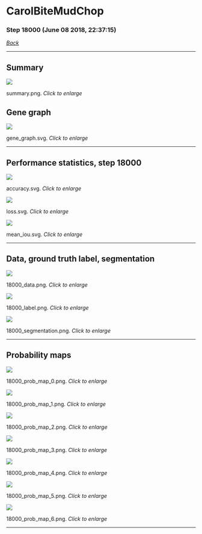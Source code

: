 # CarolBiteMudChop

### Step 18000 (June 08 2018, 22:37:15)

[_Back_](..)

---

## Summary

<div class="images"><a href="media/summary.png"><img  src="media/summary.png" align="center"></a><p>summary.png. <i>Click to enlarge</i></p></div>

## Gene graph

<div class="images"><a href="media/gene_graph.svg"><img  src="media/gene_graph.svg" align="center"></a><p>gene_graph.svg. <i>Click to enlarge</i></p></div>

---

## Performance statistics, step 18000

<div class="images"><a href="media/accuracy.svg"><img class="mini" src="media/accuracy.svg" align="center"></a><p>accuracy.svg. <i>Click to enlarge</i></p></div>
<div class="images"><a href="media/loss.svg"><img class="mini" src="media/loss.svg" align="center"></a><p>loss.svg. <i>Click to enlarge</i></p></div>
<div class="images"><a href="media/mean_iou.svg"><img class="mini" src="media/mean_iou.svg" align="center"></a><p>mean_iou.svg. <i>Click to enlarge</i></p></div>

---

## Data, ground truth label, segmentation

<div class="images"><a href="media/18000_data.png"><img class="mini" src="media/18000_data.png" align="center"></a><p>18000_data.png. <i>Click to enlarge</i></p></div>
<div class="images"><a href="media/18000_label.png"><img class="mini" src="media/18000_label.png" align="center"></a><p>18000_label.png. <i>Click to enlarge</i></p></div>
<div class="images"><a href="media/18000_segmentation.png"><img class="mini" src="media/18000_segmentation.png" align="center"></a><p>18000_segmentation.png. <i>Click to enlarge</i></p></div>

---

## Probability maps

<div class="images"><a href="media/18000_prob_map_0.png"><img class="mini" src="media/18000_prob_map_0.png" align="center"></a><p>18000_prob_map_0.png. <i>Click to enlarge</i></p></div>
<div class="images"><a href="media/18000_prob_map_1.png"><img class="mini" src="media/18000_prob_map_1.png" align="center"></a><p>18000_prob_map_1.png. <i>Click to enlarge</i></p></div>
<div class="images"><a href="media/18000_prob_map_2.png"><img class="mini" src="media/18000_prob_map_2.png" align="center"></a><p>18000_prob_map_2.png. <i>Click to enlarge</i></p></div>
<div class="images"><a href="media/18000_prob_map_3.png"><img class="mini" src="media/18000_prob_map_3.png" align="center"></a><p>18000_prob_map_3.png. <i>Click to enlarge</i></p></div>
<div class="images"><a href="media/18000_prob_map_4.png"><img class="mini" src="media/18000_prob_map_4.png" align="center"></a><p>18000_prob_map_4.png. <i>Click to enlarge</i></p></div>
<div class="images"><a href="media/18000_prob_map_5.png"><img class="mini" src="media/18000_prob_map_5.png" align="center"></a><p>18000_prob_map_5.png. <i>Click to enlarge</i></p></div>
<div class="images"><a href="media/18000_prob_map_6.png"><img class="mini" src="media/18000_prob_map_6.png" align="center"></a><p>18000_prob_map_6.png. <i>Click to enlarge</i></p></div>

---


